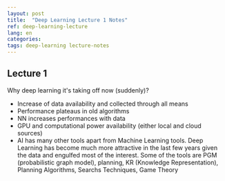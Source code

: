 ```yaml
---
layout: post
title:  "Deep Learning Lecture 1 Notes"
ref: deep-learning-lecture
lang: en
categories: 
tags: deep-learning lecture-notes
---
```

## Lecture 1
Why deep learning it's taking off now (suddenly)?
- Increase of data availability and collected through all means
- Performance plateaus in old algorithms
- NN increases performances with data
- GPU and computational power availability (either local and cloud sources)
- AI has many other tools apart from Machine Learning tools. Deep Learning has become much more attractive in the last few years given the data and engulfed most of the interest. Some of the tools are PGM (probabilistic graph model), planning, KR (Knowledge Representation), Planning Algorithms, Searchs Techniques, Game Theory
